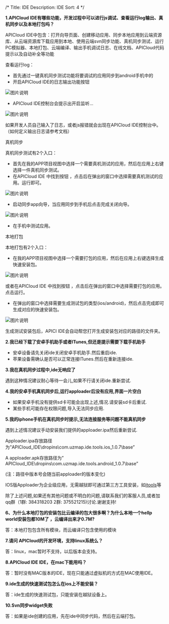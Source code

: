 /*
Title: IDE
Description: IDE
Sort: 4
*/

**1.APICloud IDE有哪些功能，开发过程中可以进行js调试、查看运行log输出、真机同步以及本地打包吗？**<div id="5"></div>

APICloud IDE中包含：打开向导页面、创建移动应用、同步本地应用到云端资源库、从云端资源库下载应用到本地、使用云端svn同步功能、真机同步测试、运行PC模拟器、本地打包、云端编译、输出手机调试日志、在线文档、APICloud代码提示以及自动补全等功能

查看运行log：

- 首先通过一键真机同步测试功能将要调试的应用同步到android手机中的
- 开启APICloud IDE的日志输出功能按钮 

![图片说明](/img/docImage/167.png)

- APICloud IDE控制台会提示出开启监听…

![图片说明](/img/docImage/168.png)
 
如果开发人员自己输入了日志，或者js报错就会出现在APICloud IDE控制台中。（如何定义输出日志请参考文档）


真机同步

真机同步测试有2个入口：

- 首先在我的APP项目视图中选择一个需要真机测试的应用，然后在应用上右键选择一件真机同步测试。
- 在APICloud IDE 中找到按钮 ，点击后在弹出的窗口中选择需要真机测试的应用。运行即可。

![图片说明](/img/docImage/169.png)

- 启动同步app向导，当应用同步到手机后点击完成关闭向导。

![图片说明](/img/docImage/170.png)

- 在手机中测试应用。

本地打包

本地打包有2个入口：

- 在我的APP项目视图中选择一个需要打包的应用，然后在应用上右键选择生成快速安装包。

![图片说明](/img/docImage/171.png)
 
或者在APICloud IDE 中找到按钮 ，点击后在弹出的窗口中选择需要打包的应用。点击运行。

- 在弹出的窗口中选择需要生成测试包的类型(ios/android)，然后点击完成即可生成对应的快速安装包。

![图片说明](/img/docImage/172.png)
 
生成测试安装包后，APICl IDE会自动帮您打开生成安装包对应的路径的文件夹。

**2.我已经下载了安卓手机助手或者ITunes,但还是提示需要下载手机助手**

- 安卓设备请先关闭ide关闭安卓手机助手.然后重启ide.
- 苹果设备需确认是否可以正常连接ITunes.然后在重新连接ide.

**3.我在真机同步过程中,ide无响应了**

遇到这种情况建议耐心等待一会儿,如果不行请关闭ide.重新尝试.

**4.我的安卓手机真机同步后,运行apploader后没有应用,界面一片空白**

- 如果安卓手机没有提供sd卡可能会出现上述,情况.请安装sd卡后重试.
- 某些手机可能存在权限问题,导入无法同步应用.

**5.我的iphone手机在真机同步时提示,无法连接服务等问题不能真机同步**

遇到上述情况建议手动安装我们提供的apploader.ipa然后重新尝试.

Apploader.ipa存放路径为”APICloud_IDE\dropins\com.uzmap.ide.tools.ios_1.0.7\base”

A apploader.apk存放路径为” APICloud_IDE\dropins\com.uzmap.ide.tools.android_1.0.7\base”

(注：路径中版本号会随当前apploader的版本变化)

IOS版Apploader为企业级应用，无需越狱即可通过第三方工具安装，如[itools](http://www.itools.cn/)等

除了上述问题,如果还有其他问题或不明白的问题,请联系我们的客服人员,或者加qq群（1群: 384318203    2群: 375521215)讨论.谢谢支持!

**6、为什么本地打包的安装包比云编译的包大很多啊？为什么本地一个hellp world安装包都10M了 ，云编译出来才0.7M?**

答：本地打包包含所有模块，而云编译只包含使用的模块


**7.请问 APICloud的开发环境，支持linux系统么？**

答：linux，mac暂时不支持，以后版本会支持。

**8.APICloud IDE IDE，在mac下能用吗？**

答：暂时没有MAC版本的IDE，现在只能通过虚拟机的方式在MAC使用IDE。

**9.ide生成的快速测试包怎么在ios上不能安装？**
      
答：ide生成的快速测试包，只能安装在越狱设备上。

**10.Svn同步widget失败**

答：如果是ide创建的应用，先在ide中同步代码，然后在云端打包。

